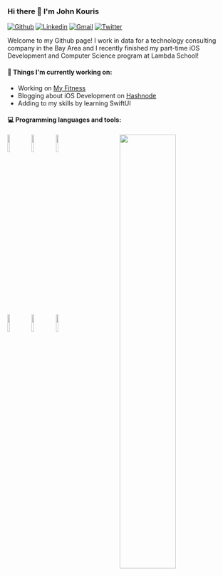### Hi there 👋 I'm John Kouris
[![Github](https://img.shields.io/badge/-Github-000?style=flat&logo=Github&logoColor=white)](https://github.com/jdkouris)
[![Linkedin](https://img.shields.io/badge/-LinkedIn-blue?style=flat&logo=Linkedin&logoColor=white)](https://www.linkedin.com/in/johndkouris/)
[![Gmail](https://img.shields.io/badge/-Gmail-c14438?style=flat&logo=Gmail&logoColor=white)](mailto:jdkouris@gmail.com)
[![Twitter](https://img.shields.io/twitter/url?label=Twitter&url=https%3A%2F%2Fkouris_john)](https://twitter.com/kouris_john)


Welcome to my Github page! I work in data for a technology consulting company in the Bay Area and I recently finished my part-time iOS Development and Computer Science program at Lambda School!  


#### 🌱 Things I'm currently working on: 
- Working on [My Fitness](https://github.com/jdkouris/MyFitness)
- Blogging about iOS Development on [Hashnode](https://johnkouris.hashnode.dev)
- Adding to my skills by learning SwiftUI

#### :computer: Programming languages and tools: 
<p>
	<img width="50%" align="right" src="https://github-readme-stats.vercel.app/api?username=jdkouris&show_icons=true&hide_border=true" />
  
<code><img width="10%" src="https://www.vectorlogo.zone/logos/swift/swift-ar21.svg"></code>
<code><img width="10%" src="https://www.vectorlogo.zone/logos/apple_objectivec/apple_objectivec-ar21.svg"></code>
<code><img width="10%" src="https://www.vectorlogo.zone/logos/python/python-ar21.svg"></code>

<code><img width="10%" src="https://www.vectorlogo.zone/logos/git-scm/git-scm-ar21.svg"></code>
<code><img width="10%" src="https://www.vectorlogo.zone/logos/apple_xcode/apple_xcode-ar21.svg"></code>
<code><img width="10%" src="https://www.vectorlogo.zone/logos/firebase/firebase-ar21.svg"></code>

</p>
